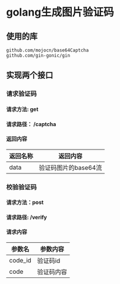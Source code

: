 # golang生成图片验证码

## 使用的库
```shell
github.com/mojocn/base64Captcha
github.com/gin-gonic/gin
```

## 实现两个接口
### 请求验证码
#### 请求方法: get
#### 请求路径： /captcha
#### 返回内容
| 返回名称 | 返回内容          |
|------|---------------|
| data | 验证码图片的base64流 |

### 校验验证码
#### 请求方法：post
#### 请求路径: /verify
#### 请求内容
| 参数名     | 参数内容  |
|---------|-------|
| code_id | 验证码id |
| code    | 验证码内容 |
